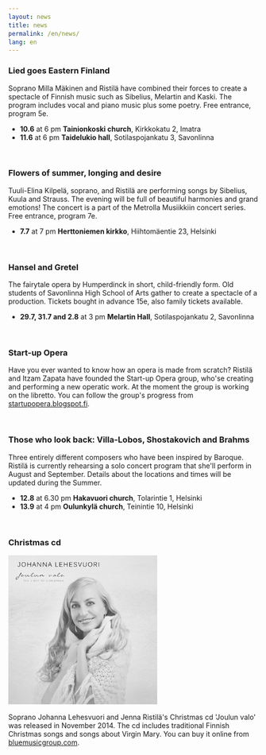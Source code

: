 ```yaml
---
layout: news
title: news
permalink: /en/news/
lang: en
---
```


<!--<h1>{{ page.title }}</h1>-->
<!--<img src="/images/jenna3.jpg" width="300px" alt="Jenna Ristilä" style="float: right; margin-left: 50px; margin-top: 25px;  ">-->



### Lied goes Eastern Finland

Soprano Milla Mäkinen and Ristilä have combined their forces to create a spectacle of Finnish music such as Sibelius, Melartin and Kaski. The program includes vocal and piano music plus some poetry. Free entrance, program 5e.

- __10.6__ at 6 pm __Tainionkoski church__, Kirkkokatu 2, Imatra
- __11.6__ at 6 pm __Taidelukio hall__, Sotilaspojankatu 3, Savonlinna

<br/>

### Flowers of summer, longing and desire

Tuuli-Elina Kilpelä, soprano, and Ristilä are performing songs by Sibelius, Kuula and Strauss. The evening will be full of beautiful harmonies and grand emotions! The concert is a part of the Metrolla Musiikkiin concert series. Free entrance, program 7e.

- __7.7__ at 7 pm __Herttoniemen kirkko__, Hiihtomäentie 23, Helsinki

<br/>

### Hansel and Gretel

The fairytale opera by Humperdinck in short, child-friendly form. Old students of Savonlinna High School of Arts gather to create a spectacle of a production. Tickets bought in advance 15e, also family tickets available.

- __29.7, 31.7 and 2.8__ at 3 pm __Melartin Hall__, Sotilaspojankatu 2, Savonlinna

<br/>

### Start-up Opera

Have you ever wanted to know how an opera is made from scratch? Ristilä and Itzam Zapata have founded the Start-up Opera group, who'se creating and performing a new operatic work. At the moment the group is working on the libretto. You can follow the group's progress from [startupopera.blogspot.fi](http://startupopera.blogspot.fi/).

<br/>

### Those who look back: Villa-Lobos, Shostakovich and Brahms

Three entirely different composers who have been inspired by Baroque. Ristilä is currently rehearsing a solo concert program that she'll perform in August and September. Details about the locations and times will be updated during the Summer.

- __12.8__ at 6.30 pm __Hakavuori church__, Tolarintie 1, Helsinki
- __13.9__ at 4 pm __Oulunkylä church__, Teinintie 10, Helsinki

<br/>

### Christmas cd

![Christmas cd](/images/christmas_cd.jpg)

Soprano Johanna Lehesvuori and Jenna Ristilä's Christmas cd 'Joulun valo' was released in November 2014. The cd includes traditional Finnish Christmas songs and songs about Virgin Mary. You can buy it online from [bluemusicgroup.com](http://lightofchristmas.bluemusicgroup.com/).
